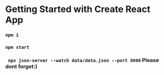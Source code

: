 # Getting Started with Create React App


### `npm i`
### `npm start`
### ` npx json-server --watch data/data.json --port 8000` Please dont forget:)

